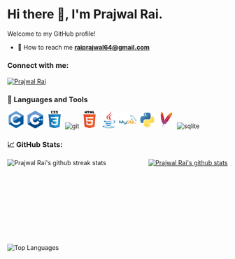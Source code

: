 # Hi there 👋, I'm Prajwal Rai.

Welcome to my GitHub profile!

- 📧 How to reach me **raiprajwal64@gmail.com**

<h3 align="left">Connect with me:</h3>
<p align="left">
<a href="https://linkedin.com/in/raiprajwal">
  <img align="center" src="https://img.icons8.com/color/48/000000/linkedin.png" alt="Prajwal Rai" height="30" width="30" />
</a>

  
### 🧰 Languages and Tools

<img src="https://raw.githubusercontent.com/devicons/devicon/master/icons/c/c-original.svg" alt="c" width="40" height="40"/>
<img src="https://raw.githubusercontent.com/devicons/devicon/master/icons/cplusplus/cplusplus-original.svg" alt="cplusplus" width="40" height="40"/>
<img src="https://raw.githubusercontent.com/devicons/devicon/master/icons/css3/css3-original-wordmark.svg" alt="css3" width="40" height="40"/>
<img src="https://www.vectorlogo.zone/logos/git-scm/git-scm-icon.svg" alt="git" width="40" height="40"/>
<img src="https://raw.githubusercontent.com/devicons/devicon/master/icons/html5/html5-original-wordmark.svg" alt="html5" width="40" height="40"/>
<img src="https://raw.githubusercontent.com/devicons/devicon/master/icons/java/java-original.svg" alt="java" width="40" height="40"/>
<img src="https://raw.githubusercontent.com/devicons/devicon/master/icons/mysql/mysql-original-wordmark.svg" alt="mysql" width="40" height="40"/>
<img src="https://raw.githubusercontent.com/devicons/devicon/master/icons/python/python-original.svg" alt="python" width="40" height="40"/>
<img src="https://raw.githubusercontent.com/devicons/devicon/master/icons/maven/maven-original.svg" alt="maven" width="40" height="40"/>
<img src="https://www.vectorlogo.zone/logos/sqlite/sqlite-icon.svg" alt="sqlite" width="40" height="40"/>


### 📈 GitHub Stats:
<div style="display: flex; justify-content: space-between;">
  <img src="https://github-readme-streak-stats.herokuapp.com/?user=Rai-Prajwal&show_icons=true&theme=radical" alt="Prajwal Rai's github streak stats" height="180"/>
  <a href="https://github.com/Rai-Prajwal">
    <img src="https://github-readme-stats.vercel.app/api?username=Rai-Prajwal&show_icons=true&theme=radical" alt="Prajwal Rai's github stats" height="180"/>
  </a>
</div>

![Top Languages](https://github-readme-stats.vercel.app/api/top-langs/?username=Rai-Prajwal&layout=compact&theme=radical)

